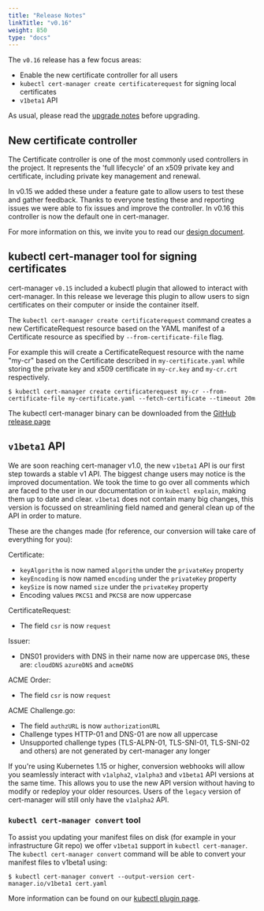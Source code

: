 ```yaml
---
title: "Release Notes"
linkTitle: "v0.16"
weight: 850
type: "docs"
---
```


The `v0.16` release has a few focus areas:

* Enable the new certificate controller for all users
* `kubectl cert-manager create certificaterequest` for signing local certificates
* `v1beta1` API


As usual, please read the [upgrade notes](/docs/installation/upgrading/upgrading-0.15-0.16/) before upgrading.

## New certificate controller

The Certificate controller is one of the most commonly used controllers in the project.
It represents the 'full lifecycle' of an x509 private key and certificate, including
private key management and renewal.

In v0.15 we added these under a feature gate to allow users to test these and gather feedback.
Thanks to everyone testing these and reporting issues we were able to fix issues and improve the controller.
In v0.16 this controller is now the default one in cert-manager. 

For more information on this, we invite you to read our [design document](https://github.com/jetstack/cert-manager/pull/2753).


## kubectl cert-manager tool for signing certificates

cert-manager `v0.15` included a kubectl plugin that allowed to interact with cert-manager.
In this release we leverage this plugin to allow users to sign certificates on their computer
or inside the container itself.

The `kubectl cert-manager create certificaterequest` command creates a new CertificateRequest 
resource based on the YAML manifest of a Certificate resource as specified by `--from-certificate-file` flag.
 
For example this will create a CertificateRequest resource with the name "my-cr" based on the Certificate described in `my-certificate.yaml` while storing the
private key and x509 certificate in `my-cr.key` and `my-cr.crt` respectively.
```console
$ kubectl cert-manager create certificaterequest my-cr --from-certificate-file my-certificate.yaml --fetch-certificate --timeout 20m
```

The kubectl cert-manager binary can be downloaded from the [GitHub release page](https://github.com/jetstack/cert-manager/releases/)

## `v1beta1` API

We are soon reaching cert-manager v1.0, the new `v1beta1` API is our first step towards a stable v1 API.
The biggest change users may notice is the improved documentation. We took the time to go over all comments
which are faced to the user in our documentation or in `kubectl explain`, making them up to date and clear.
`v1beta1` does not contain many big changes, this version is focussed on streamlining field named and general clean up of the API in order to mature.

These are the changes made (for reference, our conversion will take care of everything for you):

Certificate:
* `keyAlgorithm` is now named `algorithm` under the `privateKey` property
* `keyEncoding` is now named `encoding` under the `privateKey` property
* `keySize` is now named `size` under the `privateKey` property
* Encoding values `PKCS1` and `PKCS8` are now uppercase

CertificateRequest:
* The field `csr` is now `request`

Issuer:
* DNS01 providers with DNS in their name now are uppercase `DNS`, these are: `cloudDNS` `azureDNS` and `acmeDNS`

ACME Order:
* The field `csr` is now `request`

ACME Challenge.go:
* The field `authzURL` is now `authorizationURL`
* Challenge types HTTP-01 and DNS-01 are now all uppercase
* Unsupported challenge types (TLS-ALPN-01, TLS-SNI-01, TLS-SNI-02 and others) are not generated by cert-manager any longer

If you're using Kubernetes 1.15 or higher, conversion webhooks will allow you seamlessly interact with `v1alpha2`, `v1alpha3` and `v1beta1`
API versions at the same time. This allows you to use the new API version without having to modify or redeploy your older resources.
Users of the `legacy` version of cert-manager will still only have the `v1alpha2` API. 

### `kubectl cert-manager convert` tool

To assist you updating your manifest files on disk (for example in your infrastructure Git repo) we offer `v1beta1` support in `kubectl cert-manager`.
The `kubectl cert-manager convert` command will be able to convert your manifest files to v1beta1 using:

```console
$ kubectl cert-manager convert --output-version cert-manager.io/v1beta1 cert.yaml
```

More information can be found on our [kubectl plugin page](../../usage/kubectl-plugin/).